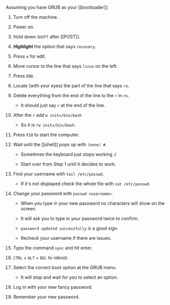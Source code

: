Assuming you have GRUB as your [[bootloader]]:

1. Turn off the machine.

2. Power on.

3. Hold down `SHIFT` after [[POST]].

4. ***Highlight*** the option that says `recovery`.

5. Press `e` for edit.

6. Move cursor to the line that says `linux` on the left.

7. Press `END`.

8. Locate (with your eyes) the part of the line that says `ro`.

9. Delete everything from the end of the line to the `r` in `ro`.

    * It should just say `r` at the end of the line.

10. After the `r` add `w init=/bin/bash`

    * So it is `rw init=/bin/bash`.

11. Press `F10` to start the computer.

12. Wait until the [[shell]] pops up with `(none) #`.

    * Sometimes the keyboard just stops working :/
    
    * Start over from Step 1 until it decides to work.

13. Find your username with `tail /etc/passwd`.

    * If it's not displayed check the whole file with `cat /etc/passwd`.

14. Change your password with `passwd <username>`.

    * When you type in your new password no characters will show on the screen.

    * It will ask you to type in your password twice to confirm.

    * `password updated successfully` is a good sign.

    * Recheck your username if there are issues.

15. Type the command `sync` and hit enter.

16. `CTRL` + `ALT` + `DEL` to reboot.

17. Select the correct boot option at the GRUB menu.

    * It will stop and wait for you to select an option.

18. Log in with your new fancy password.

19. Remember your new password.